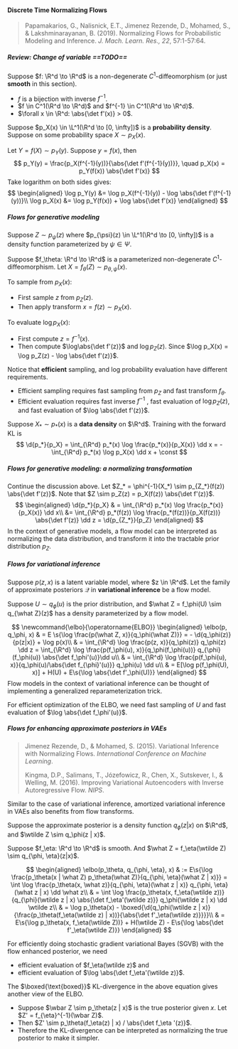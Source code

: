 #### Discrete Time Normalizing Flows

> Papamakarios, G., Nalisnick, E.T., Jimenez Rezende, D., Mohamed, S., & Lakshminarayanan, B. (2019). Normalizing Flows for Probabilistic Modeling and Inference. *J. Mach. Learn. Res., 22*, 57:1-57:64.

##### Review: Change of variable ==TODO==

Suppose $f: \R^d \to \R^d$ is a non-degenerate $C^1$-diffeomorphism (or just **smooth** in this section).

- $f$ is a bijection with inverse $f^{-1}$.
- $f \in C^1(\R^d \to \R^d)$ and $f^{-1} \in C^1(\R^d \to \R^d)$.
- $\forall x \in \R^d: \abs{\det f'(x)} > 0$.

Suppose $p_X(x) \in \L^1(\R^d \to [0, \infty])$ is a **probability density**. Suppose on some probability space $X \sim p_X(x)$.

Let $Y = f(X) \sim p_Y(y)$. Suppose $y = f(x)$, then
$$
p_Y(y) = \frac{p_X(f^{-1}(y))}{\abs{\det f'(f^{-1}(y))}}, \quad p_X(x) = p_Y(f(x)) \abs{\det f'(x)}
$$
Take logarithm on both sides gives:
$$
\begin{aligned}
\log p_Y(y) &= \log p_X(f^{-1}(y)) - \log \abs{\det f'(f^{-1}(y))}\\
\log p_X(x) &= \log p_Y(f(x)) + \log \abs{\det f'(x)}
\end{aligned}
$$

##### Flows for generative modeling

Suppose $Z \sim p_{\psi}(z)$ where $p_{\psi}(z) \in \L^1(\R^d \to [0, \infty])$ is a density function parameterized by $\psi \in \Psi$.

Suppose $f_\theta: \R^d \to \R^d$ is a parameterized non-degenerate $C^1$-diffeomorphism. Let $X = f_\theta(Z) \sim p_{\theta, \psi}(x)$.

To sample from $p_X(x)$:

- First sample $z$ from $p_Z(z)$.
- Then apply transform $x = f(z) \sim p_X(x)$.

To evaluate $\log p_X(x)$:

- First compute $z = f^{-1}(x)$.
- Then compute $\log\abs{\det f'(z)}$ and $\log p_Z(z)$. Since $\log p_X(x) = \log p_Z(z) - \log \abs{\det f'(z)}$.

Notice that **efficient** sampling, and log probability evaluation have different requirements.

- Efficient sampling requires fast sampling from $p_Z$ and fast transform $f_\theta$.
- Efficient evaluation requires fast inverse $f^{-1}$ , fast evaluation of $\log p_Z(z)$, and fast evaluation of $\log \abs{\det f'(z)}$.

Suppose $X_* \sim p_*(x)$ is a **data density** on $\R^d$. Training with the forward KL is
$$
\d{p_*}{p_X} = \int_{\R^d} p_*(x) \log \frac{p_*(x)}{p_X(x)} \dd x = - \int_{\R^d} p_*(x) \log p_X(x) \dd x + \const
$$

##### Flows for generative modeling: a normalizing transformation

Continue the discussion above. Let $Z_* = \phi^{-1}(X_*) \sim p_{Z_*}(f(z)) \abs{\det f'(z)}$. Note that $Z \sim p_Z(z) = p_X(f(z)) \abs{\det f'(z)}$.
$$
\begin{aligned}
\d{p_*}{p_X} & = \int_{\R^d} p_*(x) \log \frac{p_*(x)}{p_X(x)} \dd x\\
&= \int_{\R^d} p_*(f(z)) \log \frac{p_*(f(z))}{p_X(f(z))} \abs{\det f'(z)} \dd z = \d{p_{Z_*}}{p_Z}
\end{aligned}
$$
In the context of generative models, a flow model can be interpreted as normalizing the data distribution, and transform it into the tractable prior distribution $p_Z$.

##### Flows for variational inference

Suppose $p(z, x)$ is a latent variable model, where $z \in \R^d$. Let the family of approximate posteriors $\mathcal Q$ in **variational inference** be a flow model.

Suppose $U \sim q_\phi(u)$ is the prior distribution, and $\what Z = f_\phi(U) \sim q_{\what Z}(z)$ has a density parameterized by a flow model.

$$
\newcommand{\elbo}{\operatorname{ELBO}}
\begin{aligned}
\elbo(p, q_\phi, x) & = E \s{\log \frac{p(\what Z, x)}{q_\phi(\what Z)}} = - \d{q_\phi(z)}{p(z|x)} + \log p(x)\\
& = \int_{\R^d} \log \frac{p(z, x)}{q_\phi(z)} q_\phi(z) \dd z = \int_{\R^d} \log \frac{p(f_\phi(u), x)}{q_\phi(f_\phi(u))} q_{\phi}(f_\phi(u)) \abs{\det f_\phi'(u)}\dd u\\
& = \int_{\R^d} \log \frac{p(f_\phi(u), x)}{q_\phi(u)/\abs{\det f_{\phi}'(u)}} q_\phi(u) \dd u\\
& = E[\log p(f_\phi(U), x)] + H(U) + E\s{\log \abs{\det f'_\phi(U)}}
\end{aligned}
$$
Flow models in the context of variational inference can be thought of implementing a generalized reparameterization trick.

For efficient optimization of the ELBO, we need fast sampling of $U$ and fast evaluation of $\log \abs{\det f_\phi'(u)}$.

##### Flows for enhancing approximate posteriors in VAEs

> Jimenez Rezende, D., & Mohamed, S. (2015). Variational Inference with Normalizing Flows. *International Conference on Machine Learning*.
>
> Kingma, D.P., Salimans, T., Józefowicz, R., Chen, X., Sutskever, I., & Welling, M. (2016). Improving Variational Autoencoders with Inverse Autoregressive Flow. *NIPS*.

Similar to the case of variational inference, amortized variational inference in VAEs also benefits from flow transforms.

Suppose the approximate posterior is a density function $q_{\phi}(z | x)$ on $\R^d$, and $\wtilde Z \sim q_\phi(z | x)$.

Suppose $f_\eta: \R^d \to \R^d$ is smooth. And $\what Z = f_\eta(\wtilde Z) \sim q_{\phi, \eta}(z|x)$.

$$
\begin{aligned}
\elbo(p_\theta, q_{\phi, \eta}, x) & := E\s{\log \frac{p_\theta(x | \what Z) p_\theta(\what Z)}{q_{\phi, \eta}(\what Z | x)}} = \int \log \frac{p_\theta(x, \what z)}{q_{\phi, \eta}(\what z | x)} q_{\phi, \eta} (\what z | x) \dd \what z\\
& = \int \log \frac{p_\theta(x, f_\eta(\wtilde z))}{q_{\phi}(\wtilde z | x) \abs{\det f_\eta'(\wtilde z)}} q_\phi(\wtilde z | x) \dd \wtilde z\\
& = \log p_\theta(x) - \boxed{\d{q_\phi(\wtilde z | x)}{\frac{p_\theta(f_\eta(\wtilde z) | x))}{\abs{\det f'_\eta(\wtilde z)}}}}\\
& = E\s{\log p_\theta(x, f_\eta(\wtilde Z))} + H(\wtilde Z) - E\s{\log \abs{\det f'_\eta(\wtilde Z)}}
\end{aligned}
$$

For efficiently doing stochastic gradient variational Bayes (SGVB) with the flow enhanced posterior, we need

- efficient evaluation of $f_\eta(\wtilde z)$ and
- efficient evaluation of $\log \abs{\det f_\eta'(\wtilde z)}$.

The $\boxed{\text{boxed}}$ KL-divergence in the above equation gives another view of the ELBO.

- Suppose $\wbar Z \sim p_\theta(z | x)$ is the true posterior given $x$. Let $Z' = f_{\eta}^{-1}(\wbar Z)$.
- Then $Z' \sim p_\theta(f_\eta(z) | x) / \abs{\det f_\eta '(z)}$.
- Therefore the KL-divergence can be interpreted as normalizing the true posterior to make it simpler.
